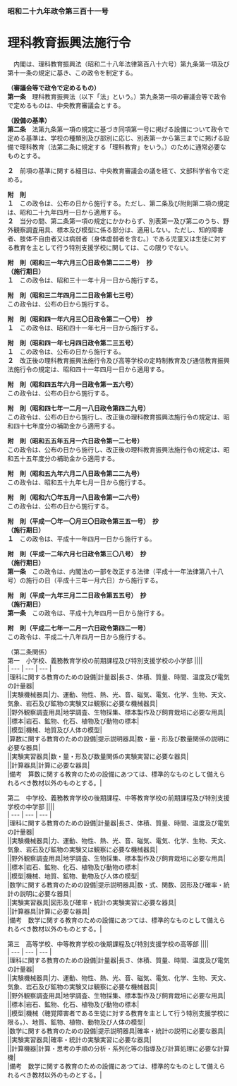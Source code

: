 ### 昭和二十九年政令第三百十一号  
# 理科教育振興法施行令  
　内閣は、理科教育振興法（昭和二十八年法律第百八十六号）第九条第一項及び第十一条の規定に基き、この政令を制定する。  
  
**（審議会等で政令で定めるもの）**  
**第一条**　理科教育振興法（以下「法」という。）第九条第一項の審議会等で政令で定めるものは、中央教育審議会とする。  
  
**（設備の基準）**  
**第二条**　法第九条第一項の規定に基づき同項第一号に掲げる設備について政令で定める基準は、学校の種類別及び部別に応じ、別表第一から第三までに掲げる設備で理科教育（法第二条に規定する「理科教育」をいう。）のために通常必要なものとする。  
  
**２**　前項の基準に関する細目は、中央教育審議会の議を経て、文部科学省令で定める。  
  
**附　則**  
**１**　この政令は、公布の日から施行する。ただし、第二条及び附則第二項の規定は、昭和二十九年四月一日から適用する。  
**２**　当分の間、第二条第一項の規定にかかわらず、別表第一及び第二のうち、野外観察調査用具、標本及び模型に係る部分は、適用しない。ただし、知的障害者、肢体不自由者又は病弱者（身体虚弱者を含む。）である児童又は生徒に対する教育を主として行う特別支援学校に関しては、この限りでない。  
  
**附　則（昭和三一年六月三〇日政令第二二二号）　抄**  
**（施行期日）**  
**１**　この政令は、昭和三十一年十月一日から施行する。  
  
**附　則（昭和三二年四月二二日政令第七三号）**  
この政令は、公布の日から施行する。  
  
**附　則（昭和四一年六月三〇日政令第二一〇号）　抄**  
**１**　この政令は、昭和四十一年七月一日から施行する。  
  
**附　則（昭和四一年七月四日政令第二三五号）**  
**１**　この政令は、公布の日から施行する。  
**２**　改正後の理科教育振興法施行令及び高等学校の定時制教育及び通信教育振興法施行令の規定は、昭和四十一年四月一日から適用する。  
  
**附　則（昭和四五年六月一日政令第一五六号）**  
この政令は、公布の日から施行する。  
  
**附　則（昭和四七年一二月一八日政令第四二九号）**  
この政令は、公布の日から施行し、改正後の理科教育振興法施行令の規定は、昭和四十七年度分の補助金から適用する。  
  
**附　則（昭和五五年五月一六日政令第一二七号）**  
この政令は、公布の日から施行し、改正後の理科教育振興法施行令の規定は、昭和五十五年度分の補助金から適用する。  
  
**附　則（昭和五九年六月二八日政令第二二九号）**  
この政令は、昭和五十九年七月一日から施行する。  
  
**附　則（昭和六〇年五月一八日政令第一二六号）**  
この政令は、公布の日から施行する。  
  
**附　則（平成一〇年一〇月三〇日政令第三五一号）　抄**  
**（施行期日）**  
**１**　この政令は、平成十一年四月一日から施行する。  
  
**附　則（平成一二年六月七日政令第三〇八号）　抄**  
**（施行期日）**  
**第一条**　この政令は、内閣法の一部を改正する法律（平成十一年法律第八十八号）の施行の日（平成十三年一月六日）から施行する。  
  
**附　則（平成一九年三月二二日政令第五五号）　抄**  
**（施行期日）**  
**第一条**　この政令は、平成十九年四月一日から施行する。  
  
**附　則（平成二七年一二月一六日政令第四二一号）**  
この政令は、平成二十八年四月一日から施行する。  
  
（第二条関係）  
第一　小学校、義務教育学校の前期課程及び特別支援学校の小学部
||||  
| --- | --- | --- |  
|理科に関する教育のための設備|計量器|長さ、体積、質量、時間、温度及び電気の計量器|  
||実験機械器具|力、運動、物性、熱、光、音、磁気、電気、化学、生物、天文、気象、岩石及び鉱物の実験又は観察に必要な機械器具|  
||野外観察調査用具|地学調査、生物採集、標本製作及び飼育栽培に必要な用具|  
||標本|岩石、鉱物、化石、植物及び動物の標本|  
||模型|機械、地質及び人体の模型|  
|算数に関する教育のための設備|提示説明器具|数・量・形及び数量関係の説明に必要な器具|  
||実験実習器具|数・量・形及び数量関係の実験実習に必要な器具|  
||計算器具|計算に必要な器具|  
|備考　算数に関する教育のための設備にあつては、標準的なものとして備えられるべき教材以外のものとする。|  
  
第二　中学校、義務教育学校の後期課程、中等教育学校の前期課程及び特別支援学校の中学部
||||  
| --- | --- | --- |  
|理科に関する教育のための設備|計量器|長さ、体積、質量、時間、温度及び電気の計量器|  
||実験機械器具|力、運動、物性、熱、光、音、磁気、電気、化学、生物、天文、気象、岩石及び鉱物の実験又は観察に必要な機械器具|  
||野外観察調査用具|地学調査、生物採集、標本製作及び飼育栽培に必要な用具|  
||標本|岩石、鉱物、化石、植物及び動物の標本|  
||模型|機械、地質、鉱物、動物及び人体の模型|  
|数学に関する教育のための設備|提示説明器具|数・式、関数、図形及び確率・統計の説明に必要な器具|  
||実験実習器具|図形及び確率・統計の実験実習に必要な器具|  
||計算器具|計算に必要な器具|  
|備考　数学に関する教育のための設備にあつては、標準的なものとして備えられるべき教材以外のものとする。|  
  
第三　高等学校、中等教育学校の後期課程及び特別支援学校の高等部
||||  
| --- | --- | --- |  
|理科に関する教育のための設備|計量器|長さ、体積、質量、時間、温度及び電気の計量器|  
||実験機械器具|力、運動、物性、熱、光、音、磁気、電気、化学、生物、天文、気象、岩石及び鉱物の実験又は観察に必要な機械器具|  
||野外観察調査用具|地学調査、生物採集、標本製作及び飼育栽培に必要な用具|  
||標本|岩石、鉱物、化石、植物及び動物の標本|  
||模型|機械（聴覚障害者である生徒に対する教育を主として行う特別支援学校に限る。）、地質、鉱物、植物、動物及び人体の模型|  
|数学に関する教育のための設備|提示説明器具|確率・統計の説明に必要な器具|  
||実験実習器具|確率・統計の実験実習に必要な器具|  
||計算機器|計算・思考の手順の分析・系列化等の指導及び計算処理に必要な計算機|  
|備考　数学に関する教育のための設備にあつては、標準的なものとして備えられるべき教材以外のものとする。|  
  
